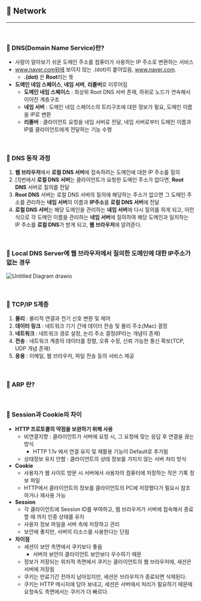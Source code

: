## :round_pushpin: Network

***

<br> 

### :pushpin: DNS(Domain Name Service)란?

- 사람이 알아보기 쉬운 도메인 주소를 컴퓨터가 사용하는 IP 주소로 변환하는 서비스
- www.naver.com뒤에 보이지 않는 .(dot)이 붙어있음, www.naver.com.
  - **.(dot)** 은 **Root**라는 뜻 
- **도메인 네임 스페이스**, **네임 서버**, **리졸버**로 이루어짐
  - **도메인 네임 스페이스** : 최상위 Root DNS 서버 존재, 하위로 노드가 연속해서 이어진 계층구조
  - **네임 서버** : 도메인 네임 스페이스의 트리구조에 대한 정보가 필요, 도메인 이름을 IP로 변환
  - **리졸버** : 클라이언트 요청을 네임 서버로 전달, 네임 서버로부터 도메인 이름과 IP를 클라이언트에게 전달하는 기능 수행

<br> 

### :pushpin: DNS 동작 과정

1. **웹 브라우저**에서 **로컬 DNS 서버**에 접속하려는 도메인에 대한 IP 주소를 질의
2. [1]번에서 **로컬 DNS 서버**는 클라이언트가 요청한 도메인 주소가 없다면, **Root DNS** 서버로 질의를 전달
3. **Root DNS** 서버는 로컬 DNS 서버의 질의에 해당하는 주소가 없으면 그 도메인 주소를 관리하는 **네임 서버**의 이름과 **IP주소**를 **로컬 DNS 서버**에 전달
4. **로컬 DNS 서버**는 해당 도메인을 관리하는 **네임 서버**에 다시 질의를 하게 되고, 이런식으로 각 도메인 이름을 관리하는 **네임 서버**에 질의하여 해당 도메인과 일치하는 IP 주소를 **로컬 DNS**가 받게 되고, **웹 브라우저**에 알려준다. 

<br>

### :pushpin: Local DNS Server에 웹 브라우저에서 질의한 도메인에 대한 IP주소가 없는 경우

![Untitled Diagram drawio](https://user-images.githubusercontent.com/55940552/146681047-712977bf-560d-4440-b8dd-b414a4ffe536.png) 

<br>

### :pushpin: TCP/IP 5계층

1. **물리** : 물리적 연결과 전기 신호 변환 및 제어
2. **데이터 링크** : 네트워크 기기 간에 데이터 전송 및 물리 주소(Mac) 결정
3. **네트워크** : 네트워크 경로 설정, 논리 주소 결정(IP라는 개념이 존재)
4. **전송** : 네트워크 계층의 데이터를 정렬, 오류 수정, 신뢰 가능한 통신 확보(TCP, UDP 개념 존재)
5. **응용** : 이메일, 웹 브라우저, 파일 전송 등의 서비스 제공

<br> 

### :pushpin: ARP 란?



<br>



### :pushpin: Session과 Cookie의 차이

- **HTTP 프로토콜의 약점을 보완하기 위해 사용**
  - 비연결지향 : 클라이언트가 서버에 요청 시, 그 요청에 맞는 응답 후 연결을 끊는 방식
    - HTTP 1.1v 에서 연결 유지 및 재활용 기능이 Default로 추가됨
  - 상태정보 유지 안함 : 클라이언트의 상태 정보를 가지지 않는 서버 처리 방식
- **Cookie** 
  - 사용자가 웹 사이트 방문 시 서버에서 사용자의 컴퓨터에 저장하는 작은 기록 정보 파일
  - HTTP에서 클라이언트의 정보를 클라이언트의 PC에 저장했다가 필요시 참조하거나 재사용 가능
- **Session**
  - 각 클라이언트에 Session ID를 부여하고, 웹 브라우저가 서버에 접속해서 종료할 때 까지 인증 상태를 유지
  - 사용자 정보 파일을 서버 측에 저장하고 관리
  - 보안에 좋지만, 서버의 리소스를 사용한다는 단점
- **차이점**
  - 세션이 보안 측면에서 쿠키보다 좋음
    - 서버의 보안이 클라이언트 보안보다 우수하기 때문
  - 정보가 저장되는 위치적 측면에서 쿠키는 클라이언트의 웹 브라우저에, 세션은 서버에 저장됨
  - 쿠키는 만료기간 전까지 남아있지만, 세션은 브라우저가 종료되면 삭제된다.
  - 쿠키는 HTTP 메시지에 담아 보내고, 세션은 서버에서 처리가 필요하기 때문에 요청속도 측면에서는 쿠키가 더 빠르다.